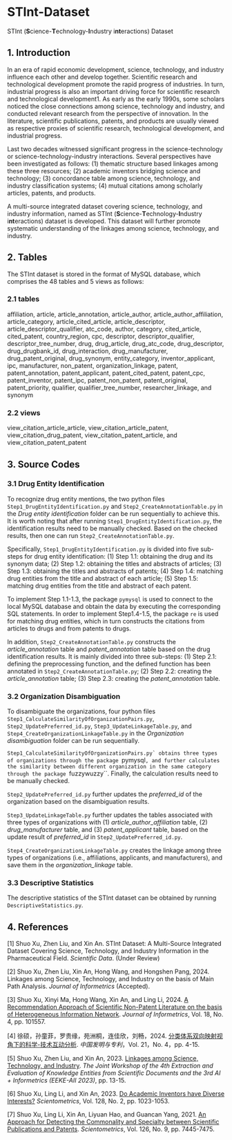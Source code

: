 # STInt-Dataset
STInt (**S**cience-**T**echnology-**I**ndustry i**nt**eractions) Dataset

## 1. Introduction
In an era of rapid economic development, science, technology, and industry influence each other and develop together. Scientific research and technological development promote the rapid progress of industries. In turn, industrial progress is also an important driving force for scientific research and technological development1. As early as the early 1990s, some scholars noticed the close connections among science, technology and industry, and conducted relevant research from the perspective of innovation. In the literature, scientific publications, patents, and products are usually viewed as respective proxies of scientific research, technological development, and industrial progress.

Last two decades witnessed significant progress in the science-technology or science-technology-industry interactions. Several perspectives have been investigated as follows: (1) thematic structure based linkages among these three resources; (2) academic inventors bridging science and technology; (3) concordance table among science, technology, and industry classification systems; (4) mutual citations among scholarly articles, patents, and products.

A multi-source integrated dataset covering science, technology, and industry information, named as STInt (**S**cience-**T**echnology-**I**ndustry i**nt**eractions) dataset is developed. This dataset will further promote systematic understanding of the linkages among science, technology, and industry. 
## 2. Tables
The STInt dataset is stored in the format of MySQL database, which comprises the 48 tables and 5 views as follows:
### 2.1 tables

affiliation, article, article_annotation, article_author, article_author_affiliation, article_category, article_cited_article, article_descriptor, article_descriptor_qualifier, atc_code, author, category, cited_article, cited_patent, country_region, cpc, descriptor, descriptor_qualifier, descriptor_tree_number, drug, drug_article, drug_atc_code, drug_descriptor, drug_drugbank_id, drug_interaction, drug_manufacturer, drug_patent_original, drug_synonym, entity_category, inventor_applicant, ipc, manufacturer, non_patent, organization_linkage, patent, patent_annotation, patent_applicant, patent_cited_patent, patent_cpc, patent_inventor, patent_ipc, patent_non_patent, patent_original, patent_priority, qualifier, qualifier_tree_number, researcher_linkage, and synonym

### 2.2 views

view_citation_article_article, view_citation_article_patent, view_citation_drug_patent, view_citation_patent_article, and view_citation_patent_patent

## 3. Source Codes
### 3.1 Drug Entity Identification
To recognize drug entity mentions, the two python files ``Step1_DrugEntityIdentification.py`` and ``Step2_CreateAnnotationTable.py`` in the *Drug entity identification* folder can be run sequentially to achieve this. It is worth noting that after running ``Step1_DrugEntityIdentification.py``, the identification results need to be manually checked. Based on the checked results, then one can run ``Step2_CreateAnnotationTable.py``.

Specifically, ``Step1_DrugEntityIdentification.py`` is divided into five sub-steps for drug entity identification: (1) Step 1.1: obtaining the drug and its synonym data; (2) Step 1.2: obtaining the titles and abstracts of articles; (3) Step 1.3: obtaining the titles and abstracts of patents; (4) Step 1.4: matching drug entities from the title and abstract of each article; (5) Step 1.5: matching drug entities from the title and abstract of each patent.

To implement Step 1.1-1.3, the package ``pymysql`` is used to connect to the local MySQL database and obtain the data by executing the corresponding SQL statements. In order to implement Step1.4-1.5, the package ``re`` is used for matching drug entities, which in turn constructs the citations from articles to drugs and from patents to drugs.

In addition, ``Step2_CreateAnnotationTable.py`` constructs the *article_annotation* table and *patent_annotation* table based on the drug identification results. It is mainly divided into three sub-steps: (1) Step 2.1: defining the preprocessing function, and the defined function has been annotated in ``Step2_CreateAnnotationTable.py``; (2) Step 2.2: creating the *article_annotation* table; (3) Step 2.3: creating the *patent_annotation* table.

### 3.2 Organization Disambiguation
To disambiguate the organizations, four python files ``Step1_CalculateSimilarityOfOrganizationPairs.py``, ``Step2_UpdatePreferred_id.py``, ``Step3_UpdateLinkageTable.py``, and ``Step4_CreateOrganizationLinkageTable.py`` in the *Organization disambiguation* folder can be run sequentially.

``Step1_CalculateSimilarityOfOrganizationPairs.py` obtains three types of organizations through the package ``pymysql``, and further calculates the similarity between different organization in the same category through the package ``fuzzywuzzy``. Finally, the calculation results need to be manually checked.

``Step2_UpdatePreferred_id.py`` further updates the *preferred_id* of the organization based on the disambiguation results.

``Step3_UpdateLinkageTable.py`` further updates the tables associated with three types of organizations with (1) *article_author_affiliation* table, (2) *drug_manufacturer* table, and (3) *patent_applicant* table, based on the update result of *preferred_id* in ``Step2_UpdatePreferred_id.py``.

``Step4_CreateOrganizationLinkageTable.py`` creates the linkage among three types of organizations (i.e., affiliations, applicants, and manufacturers), and save them in the *organization_linkage* table.

### 3.3 Descriptive Statistics
The descriptive statistics of the STInt dataset can be obtained by running ``DescriptiveStatistics.py``.

## 4. References
[1] Shuo Xu, Zhen Liu, and Xin An. STInt Dataset: A Multi-Source Integrated Dataset Covering Science, Technology, and Industry Information in the Pharmaceutical Field. *Scientific Data*. (Under Review)

[2] Shuo Xu, Zhen Liu, Xin An, Hong Wang, and Hongshen Pang, 2024. Linkages among Science, Technology, and Industry on the basis of Main Path Analysis. *Journal of Informetrics* (Accepted). 

[3] Shuo Xu, Xinyi Ma, Hong Wang, Xin An, and Ling Li, 2024. [A Recommendation Approach of Scientific Non-Patent Literature on the basis of Heterogeneous Information Network](https://doi.org/10.1016/j.joi.2024.101557). *Journal of Informetrics*, Vol. 18, No. 4, pp. 101557. 

[4] 徐硕，孙童菲，罗贵缘，苑洲桐，连佳欣，刘畅，2024. [分类体系双向映射视角下的科学-技术互动分析](https://doi.org/10.3969/j.issn.1672-6081.2024.04.001). *中国发明与专利*，Vol. 21，No. 4，pp. 4-15.

[5] Shuo Xu, Zhen Liu, and Xin An, 2023. [Linkages among Science, Technology, and Industry](https://ceur-ws.org/Vol-3451/paper3.pdf). *The Joint Workshop of the 4th Extraction and Evaluation of Knowledge Entities from Scientific Documents and the 3rd AI + Informetrics (EEKE-AII 2023)*, pp. 13-15.

[6] Shuo Xu, Ling Li, and Xin An, 2023. [Do Academic Inventors have Diverse Interests?](https://doi.org/10.1007/s11192-022-04587-0) *Scientometrics*, Vol. 128, No. 2, pp. 1023-1053. 

[7] Shuo Xu, Ling Li, Xin An, Liyuan Hao, and Guancan Yang, 2021. [An Approach for Detecting the Commonality and Specialty between Scientific Publications and Patents](https://doi.org/10.1007/s11192-021-04085-9). *Scientometrics*, Vol. 126, No. 9, pp. 7445-7475. 
